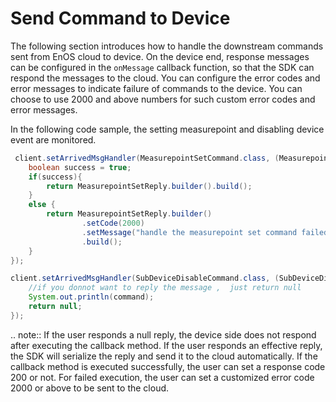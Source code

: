 # Send Command to Device

The following section introduces how to handle the downstream commands sent from EnOS cloud to device. On the device end, response messages can be configured in the `onMessage` callback function, so that the SDK can respond the messages to the cloud. You can configure the error codes and error messages to indicate failure of commands to the device. You can choose to use 2000 and above numbers for such custom error codes and error messages.

In the following code sample, the setting measurepoint and disabling device event are monitored.

```java
 client.setArrivedMsgHandler(MeasurepointSetCommand.class, (MeasurepointSetCommand command, List<String> argList)->{
    boolean success = true;
    if(success){
        return MeasurepointSetReply.builder().build();
    }
    else {
        return MeasurepointSetReply.builder()
                .setCode(2000)
                .setMessage("handle the measurepoint set command failed")
                .build();
    }
});

client.setArrivedMsgHandler(SubDeviceDisableCommand.class, (SubDeviceDisableCommand command, List<String> argList)->{
    //if you donnot want to reply the message ,  just return null
    System.out.println(command);
    return null;
});
```

.. note:: If the user responds a null reply, the device side does not respond after executing the callback method. If the user responds an effective reply, the SDK will serialize the reply and send it to the cloud automatically. If the callback method is executed successfully, the user can set a response code 200 or not. For failed execution, the user can set a customized error code 2000 or above to be sent to the cloud. 

<!--End-->